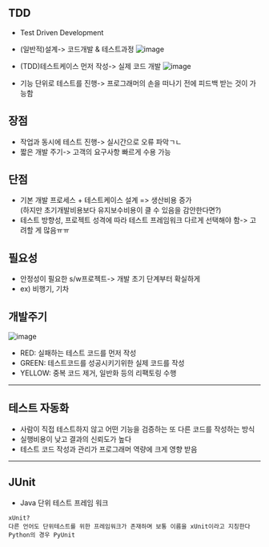 ## TDD
- Test Driven Development
- (일반적)설계-> 코드개발 & 테스트과정
![image](https://github.com/ChaesongYun/ssafy_CS_study/assets/139418987/e61abdd1-2ea2-47c7-81b5-fd02d1d5db39)

- (TDD)테스트케이스 먼저 작성-> 실제 코드 개발
![image](https://github.com/ChaesongYun/ssafy_CS_study/assets/139418987/8f2e2a8c-745d-46ee-bf66-74a6f08d2934)

- 기능 단위로 테스트를 진행-> 프로그래머의 손을 떠나기 전에 피드백 받는 것이 가능함


## 장점
- 작업과 동시에 테스트 진행-> 실시간으로 오류 파악ㄱㄴ
- 짧은 개발 주기-> 고객의 요구사항 빠르게 수용 가능

## 단점
- 기본 개발 프로세스 + 테스트케이스 설계 => 생산비용 증가<br>
(하지만 초기개발비용보다 유지보수비용이 클 수 있음을 감안한다면?)
- 테스트 방향성, 프로젝트 성격에 따라 테스트 프레임워크 다르게 선택해야 함-> 고려할 게 많음ㅠㅠ

## 필요성
- 안정성이 필요한 s/w프로젝트-> 개발 초기 단계부터 확실하게
- ex) 비행기, 기차

## 개발주기
  ![image](https://github.com/ChaesongYun/ssafy_CS_study/assets/139418987/193c5199-d78d-49ce-8a53-352435175380)

- RED: 실패하는 테스트 코드를 먼저 작성
- GREEN: 테스트코드를 성공시키기위한 실제 코드를 작성
- YELLOW: 중복 코드 제거, 일반화 등의 리팩토링 수행 
---

## 테스트 자동화
- 사람이 직접 테스트하지 않고 어떤 기능을 검증하는 또 다른 코드를 작성하는 방식
- 실행비용이 낮고 결과의 신뢰도가 높다
- 테스트 코드 작성과 관리가 프로그래머 역량에 크게 영향 받음

---

## JUnit
- Java 단위 테스트 프레임 워크
```
xUnit?
다른 언어도 단위테스트를 위한 프레임워크가 존재하며 보통 이름을 xUnit이라고 지칭한다
Python의 경우 PyUnit
```
